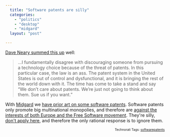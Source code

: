 ```yaml
---
  title: "Software patents are silly"
  categories: 
    - "politics"
    - "desktop"
    - "midgard"
  layout: "post"

---
```

<p>
<a href="http://blogs.gnome.org/bolsh/2009/07/02/why-i-disagree-with-rms-concerning-mono/">Dave Neary summed this up</a> well:
</p><blockquote>
...I fundamentally disagree with discouraging someone from pursuing a technology choice because of the threat of patents. In this particular case, the law is an ass. The patent system in the United States is out of control and dysfunctional, and it is bringing the rest of the world down with it. The time has come to take a stand and say “We don’t care about patents. We’re just not going to think about them. Sue us if you want.”
</blockquote><p>
With <a href="http://www.midgard-project.org/">Midgard</a> we <a href="http://bergie.iki.fi/blog/2004-06-17-000/">have prior art on some software patents</a>. Software patents only promote big multinational monopolies, and therefore are <a href="http://bergie.iki.fi/blog/eu_agriculture_ministers_threaten_again_with_software_patents/">against the interests of both Europe and the Free Software movement</a>. They're silly, <a href="http://bergie.iki.fi/blog/no-to-european-software-patents/">don't apply here</a>, and therefore the only rational response is to ignore them.
</p>
<p style="text-align:right;font-size:10px;">Technorati Tags: <a href="http://www.technorati.com/tag/softwarepatents" rel="tag">softwarepatents</a></p>
